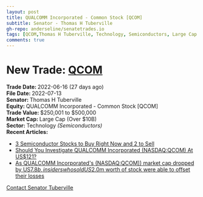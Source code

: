 ```yaml
---
layout: post
title: QUALCOMM Incorporated - Common Stock [QCOM]
subtitle: Senator - Thomas H Tuberville
gh-repo: anderseline/senatetrades.io
tags: [QCOM,Thomas H Tuberville, Technology, Semiconductors, Large Cap (Over $10B)]
comments: true
---
```


# New Trade: [QCOM](https://finance.yahoo.com/quote/QCOM/) #
<b>Trade Date: </b>2022-06-16 (27 days ago)<br>
<b>File Date: </b>2022-07-13<br>
<b>Senator: </b>Thomas H Tuberville<br>
<b>Equity: </b>QUALCOMM Incorporated - Common Stock [QCOM]<br>
<b>Trade Value: </b>$250,001 to $500,000<br>
<b>Market Cap: </b>Large Cap (Over $10B)<br>
<b>Sector: </b>Technology <i>(Semiconductors)</i><br>
<b>Recent Articles:</b>
- [3 Semiconductor Stocks to Buy Right Now and 2 to Sell](https://stocknews.com/news/nvda-avgo-qcom-amd-rmbs-3-semiconductor-stocks-to-buy-right-now-and-2-to/)
- [Should You Investigate QUALCOMM Incorporated (NASDAQ:QCOM) At US$121?](https://finance.yahoo.com/news/investigate-qualcomm-incorporated-nasdaq-qcom-120129709.html)
- [As QUALCOMM Incorporated's (NASDAQ:QCOM)) market cap dropped by US$7.8b, insiders who sold US$2.0m worth of stock were able to offset their losses](https://finance.yahoo.com/news/qualcomm-incorporateds-nasdaq-qcom-market-110116116.html)

[Contact Senator Tuberville](https://www.tuberville.senate.gov/contact)